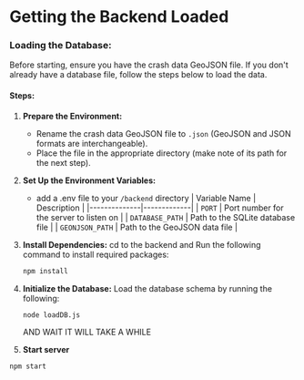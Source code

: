 # Getting the Backend Loaded

### Loading the Database:

Before starting, ensure you have the crash data GeoJSON file. If you don't already have a database file, follow the steps below to load the data.

#### Steps:

1. **Prepare the Environment:**
    - Rename the crash data GeoJSON file to `.json` (GeoJSON and JSON formats are interchangeable).
    - Place the file in the appropriate directory (make note of its path for the next step).


2. **Set Up the Environment Variables:**
    - add a .env file to your `/backend` directory
    | Variable Name | Description |
    |--------------|-------------|
    | `PORT` | Port number for the server to listen on |
    | `DATABASE_PATH` | Path to the SQLite database file |
    | `GEONJSON_PATH` | Path to the GeoJSON data file |

3. **Install Dependencies:**
   cd to the backend and Run the following command to install required packages:
   ```bash
   npm install
    ```
4. **Initialize the Database:**
   Load the database schema by running the following:
   ```bash
   node loadDB.js
   ```
   AND WAIT IT WILL TAKE A WHILE

5. **Start server**
```bash
npm start
```
